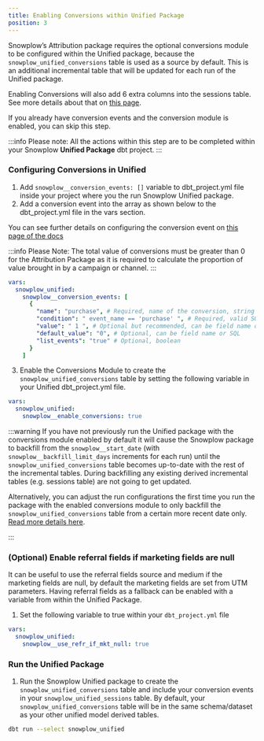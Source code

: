 ```yaml
---
title: Enabling Conversions within Unified Package
position: 3
---
```


Snowplow’s Attribution package requires the optional conversions module to be configured within the Unified package, because the `snowplow_unified_conversions` table is used as a source by default. This is an additional incremental table that will be updated for each run of the Unified package.

Enabling Conversions will also add 6 extra columns into the sessions table. See more details about that on [this page](https://docs.snowplow.io/docs/modeling-your-data/modeling-your-data-with-dbt/dbt-models/dbt-unified-data-model/conversions/).

If you already have conversion events and the conversion module is enabled, you can skip this step.

:::info
Please note: All the actions within this step are to be completed within your Snowplow **Unified Package** dbt project.
:::

### Configuring Conversions in Unified

1. Add `snowplow__conversion_events: []` variable to dbt_project.yml file inside your project where you the run Snowplow Unified package.
2. Add a conversion event into the array as shown below to the dbt_project.yml file in the vars section.

You can see further details on configuring the conversion event on [this page of the docs](https://docs.snowplow.io/docs/modeling-your-data/modeling-your-data-with-dbt/dbt-models/dbt-unified-data-model/conversions/)

:::info
Please Note: The total value of conversions must be greater than 0 for the Attribution Package as it is required to calculate the proportion of value brought in by a campaign or channel.
:::

```yml
vars:
  snowplow_unified:
    snowplow__conversion_events: [
      {
        "name": "purchase", # Required, name of the conversion, string (must be valid SQL column name)
        "condition": " event_name == 'purchase' ", # Required, valid SQL condition that returns true or false
        "value": " 1 ", # Optional but recommended, can be field name or SQL
        "default_value": "0", # Optional, can be field name or SQL
        "list_events": "true" # Optional, boolean
      }
    ]
```

3. Enable the Conversions Module to create the `snowplow_unified_conversions` table by setting the following variable in your Unified dbt_project.yml file.

```yml
vars:
  snowplow_unified:
    snowplow__enable_conversions: true
```

:::warning
If you have not previously run the Unified package with the conversions module enabled by default it will cause the Snowplow package to backfill from the `snowplow__start_date` (with `snowplow__backfill_limit_days` increments for each run) until the `snowplow_unified_conversions` table becomes up-to-date with the rest of the incremental tables. During backfilling any existing derived incremental tables (e.g. sessions table) are not going to get updated.

Alternatively, you can adjust the run configurations the first time you run the package with the enabled conversions module to only backfill the `snowplow_unified_conversions` table from a certain more recent date only. [Read more details here](https://docs.snowplow.io/docs/modeling-your-data/modeling-your-data-with-dbt/dbt-operation/backfilling/).

:::

### (Optional) Enable referral fields if marketing fields are null

It can be useful to use the referral fields source and medium if the marketing fields are null, by default the marketing fields are set from UTM parameters. Having referral fields as a fallback can be enabled with a variable from within the Unified Package.

1. Set the following variable to true within your `dbt_project.yml` file

```yml
vars:
  snowplow_unified:
    snowplow__use_refr_if_mkt_null: true
```

### Run the Unified Package

1. Run the Snowplow Unified package to create the `snowplow_unified_conversions` table and include your conversion events in your `snowplow_unified_sessions` table. By default, your `snowplow_unified_conversions` table will be in the same schema/dataset as your other unified model derived tables.

```bash
dbt run --select snowplow_unified
```

